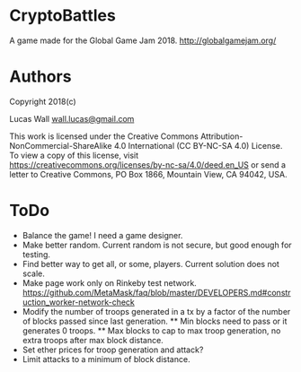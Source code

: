 
# CryptoBattles #

A game made for the Global Game Jam 2018. http://globalgamejam.org/




# Authors

Copyright 2018(c)

Lucas Wall <wall.lucas@gmail.com>

This work is licensed under the Creative Commons Attribution-NonCommercial-ShareAlike 4.0 International (CC BY-NC-SA 4.0) License. To view a copy of this license, visit https://creativecommons.org/licenses/by-nc-sa/4.0/deed.en_US or send a letter to Creative Commons, PO Box 1866, Mountain View, CA 94042, USA.


# ToDo

* Balance the game! I need a game designer.
* Make better random. Current random is not secure, but good enough for testing.
* Find better way to get all, or some, players. Current solution does not scale.
* Make page work only on Rinkeby test network. https://github.com/MetaMask/faq/blob/master/DEVELOPERS.md#construction_worker-network-check
* Modify the number of troops generated in a tx by a factor of the number of blocks passed since last generation.
** Min blocks need to pass or it generates 0 troops.
** Max blocks to cap to max troop generation, no extra troops after max block distance.
* Set ether prices for troop generation and attack?
* Limit attacks to a minimum of block distance.
